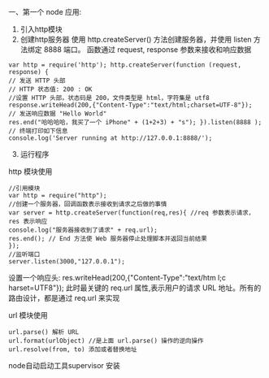 一、第一个 node 应用:
  1. 引入http模块
  2. 创建http服务器
使用 http.createServer() 方法创建服务器，并使用 listen 方法绑定 8888 端口。 函数通过 request, response 参数来接收和响应数据

```
var http = require('http'); http.createServer(function (request, response) {
// 发送 HTTP 头部
// HTTP 状态值: 200 : OK
//设置 HTTP 头部，状态码是 200，文件类型是 html，字符集是 utf8 response.writeHead(200,{"Content-Type":"text/html;charset=UTF-8"});
// 发送响应数据 "Hello World"
res.end("哈哈哈哈，我买了一个 iPhone" + (1+2+3) + "s"); }).listen(8888 );
// 终端打印如下信息
console.log('Server running at http://127.0.0.1:8888/');
```
3. 运行程序

http 模块使用

```
//引用模块
var http = require("http");
//创建一个服务器，回调函数表示接收到请求之后做的事情
var server = http.createServer(function(req,res){ //req 参数表示请求，res 表示响应
console.log("服务器接收到了请求" + req.url);
res.end(); // End 方法使 Web 服务器停止处理脚本并返回当前结果
});
//监听端口
server.listen(3000,"127.0.0.1");
```
设置一个响应头:
res.writeHead(200,{"Content-Type":"text/htm l;c harset=UTF8"});
此时最关键的 req.url 属性,表示用户的请求 URL 地址。所有的路由设计，都是通过 req.url 来实现


url 模块使用
```
url.parse() 解析 URL
url.format(urlObject) //是上面 url.parse() 操作的逆向操作
url.resolve(from, to) 添加或者替换地址
```

node自动启动工具supervisor
安装



